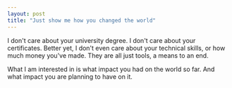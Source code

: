 ```yaml
---
layout: post
title: "Just show me how you changed the world"
---
```


I don't care about your university degree. I don't care about your certificates. Better yet, I don't even care about your technical skills, or how much money you've made. They are all just tools, a means to an end.

What I am interested in is what impact you had on the world so far. And what impact you are planning to have on it.

